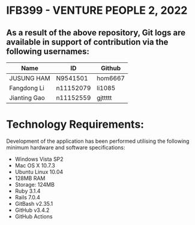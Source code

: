 # IFB399 - VENTURE PEOPLE 2, 2022 #

## As a result of the above repository, Git logs are available in support of contribution via the following usernames: ## 

Name | ID | Github
--- | --- | --- |
JUSUNG HAM | N9541501 | hom6667
Fangdong Li | n11152079 | li1085
Jianting Gao | n11152559 | gjttttt

# Technology Requirements: ##

Development of the application has been performed utilising the following minimum hardware and software specifications:
*	Windows Vista SP2
*	Mac OS X 10.7.3
*	Ubuntu Linux 10.04
*	128MB RAM
*	Storage: 124MB
*   Ruby 3.1.4
*   Rails 7.0.4
*	GitBash v2.35.1
*	GitHub v3.4.2
*	GitHub Actions
